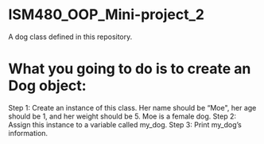 # ISM480_OOP_Mini-project_2
A dog class defined in this repository.

# What you going to do is to create an Dog object:
Step 1: Create an instance of this class. Her name should be “Moe", her age should be 1, and her weight should be 5. Moe is a female dog.
Step 2: Assign this instance to a variable called my_dog.
Step 3: Print my_dog’s information.


